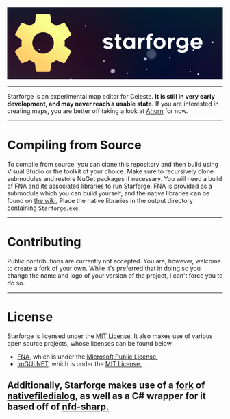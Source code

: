 <div align="center">
	<img src="./assets/banner_256.png">
</div>

---

Starforge is an experimental map editor for Celeste. **It is still in very early development, and may never reach a usable state.** If you are interested in creating maps, you are better off taking a look at [Ahorn](https://github.com/CelestialCartographers/Ahorn) for now.

---
# Compiling from Source
To compile from source, you can clone this repository and then build using Visual Studio or the toolkit of your choice. Make sure to recursively clone submodules and restore NuGet packages if necessary. You will need a build of FNA and its associated libraries to run Starforge. FNA is provided as a submodule which you can build yourself, and the native libraries can be found on [the wiki.](https://fna-xna.github.io/download/) Place the native libraries in the output directory containing `Starforge.exe`.

---
# Contributing
Public contributions are currently not accepted. You are, however, welcome to create a fork of your own. While it's preferred that in doing so you change the name and logo of your version of the project, I can't force you to do so.

---
# License
Starforge is licensed under the [MIT License.](https://github.com/WoofWoofDoggo/Starforge/blob/main/LICENSE) It also makes use of various open source projects, whose licenses can be found below.

- [FNA](https://github.com/FNA-XNA/FNA), which is under the [Microsoft Public License.](https://github.com/FNA-XNA/FNA/blob/master/licenses/LICENSE)
- [ImGUI.NET](https://github.com/mellinoe/ImGui.NET), which is under the [MIT License.](https://github.com/mellinoe/ImGui.NET/blob/master/LICENSE)

Additionally, Starforge makes use of a [fork](https://github.com/WoofWoofDoggo/nativefiledialog) of [nativefiledialog](https://github.com/mlabbe/nativefiledialog), as well as a C# wrapper for it based off of [nfd-sharp.](https://github.com/benklett/nfd-sharp)
---
